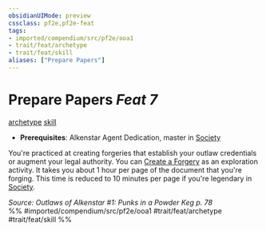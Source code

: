 ```yaml
---
obsidianUIMode: preview
cssclass: pf2e,pf2e-feat
tags:
- imported/compendium/src/pf2e/ooa1
- trait/feat/archetype
- trait/feat/skill
aliases: ["Prepare Papers"]
---
```

# Prepare Papers  *Feat 7*  
[archetype](archetype.md)  [skill](skill.md)  

- **Prerequisites**: Alkenstar Agent Dedication, master in [Society](../skills.md#Society)

You're practiced at creating forgeries that establish your outlaw credentials or augment your legal authority. You can [Create a Forgery](create-forgery.md) as an exploration activity. It takes you about 1 hour per page of the document that you're forging. This time is reduced to 10 minutes per page if you're legendary in [Society](../skills.md#Society).

*Source: Outlaws of Alkenstar #1: Punks in a Powder Keg p. 78*  
%% #imported/compendium/src/pf2e/ooa1 #trait/feat/archetype #trait/feat/skill %%